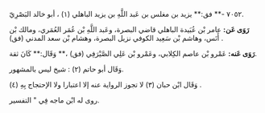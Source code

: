 ٧٠٥٢ -** فق:** يزيد بن مغلس بن عَبد اللَّهِ بن يزيد الباهلي (١) ، أبو خالد البَصْرِيّ.

**رَوَى عَن:** عامر بْن عُبَيدة الباهلي قاضي البصرة، وعَبد اللَّهِ بْن عُمَر العُمَري، ومالك بْن أَنَس، وهاشم بْن سَعِيد الكوفي نزيل البصرة، وهشام بْن سعد المدني (فق) .

**رَوَى عَنه:** عَمْرو بْن عاصم الكِلابي، وعَمْرو بْن عَلِي الصَّيْرَفِي (فق) ،** وَقَال:** كَانَ ثقة.

وَقَال أبو حاتم (٢) : شيخ ليس بالمشهور.

وَقَال ابْن حبان (٣) لا تجوز الرواية عنه إلا اعتبارا ولا الإحتجاج بِهِ (٤) .

روى له ابْن ماجه فِي " التفسير.